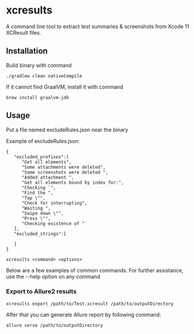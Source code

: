 # xcresults

A command line tool to extract test summaries & screenshots from Xcode 11 XCResult files.

## Installation

Build binary with command

`./gradlew clean nativeCompile`

If it cannot find GraalVM, install it with command

`brew install graalvm-jdk`

## Usage

Put a file named excludeRules.json near the binary

Example of excludeRules.json:

```
{
   "excluded_prefixes":[
      "Get all elements",
      "Some attachments were deleted",
      "Some screenshots were deleted ",
      "Added attachment ",
      "Get all elements bound by index for:",
      "Checking `",
      "Find the ",
      "Tap \"",
      "Check for interrupting",
      "Waiting ",
      "Swipe down \"",
      "Press \"",
      "Checking existence of "
   ],
   "excluded_strings":[

   ]
}
```

`xcresults <command> <options>`

Below are a few examples of common commands. For further assistance, use the --help option on any command

### Export to Allure2 results

`xcresults export /path/to/Test.xcresult /path/to/outputDirectory`

After that you can generate Allure report by following command:

`allure serve /path/to/outputDirectory`
